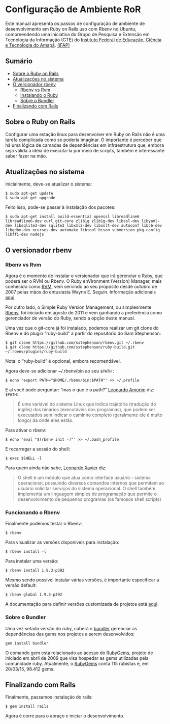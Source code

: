 # Configuração de Ambiente RoR

Este manual apresenta os passos de configuração de ambiente de desenvolvimento em Ruby on Rails uso com Rbenv no Ubuntu, compreendendo uma iniciativa do Grupo de Pesquisa e Extensão em Tecnologia da Informação (GTE) do [Instituto Federal de Educação, Ciência e Tecnologia do Amapá](https://ifap.edu.br/).
[(IFAP)](https://ifap.edu.br/)

## Sumário

* [Sobre o Ruby on Rails](#sobre-o-ruby-on-rails)
* [Atualizações no sistema](#atualiza-oes-no-sistema)
* [O versionador rbenv](#o-versionador-rbenv)
  * [Rbenv vs Rvm](#rbenv-vs-rvm)
  * [Instalando o Ruby](#instalando-o-ruby)
   * [Sobre o Bundler](#sobre-o-bundler)
 * [Finalizando com Rails](#finalizando-com-rails)

## Sobre o Ruby on Rails

Configurar uma estação linux para desenvolver em Ruby on Rails não é uma tarefa complicada como se poderia imaginar. O importante é perceber que há uma lógica de camadas de dependências em infraestrutura que, embora seja válida a ideia de executá-la por meio de scripts, também é interessante saber fazer na mão.

## Atualizações no sistema

Inicialmente, deve-se atualizar o sistema:

```
$ sudo apt-get update
$ sudo apt-get upgrade
```

Feito isso, pode-se passar à instalação dos pacotes:
````
$ sudo apt-get install build-essential openssl libreadline6 libreadline6-dev curl git-core zlib1g zlib1g-dev libssl-dev libyaml-dev libsqlite3-dev sqlite3 libxml2-dev libxslt-dev autoconf libc6-dev libgdbm-dev ncurses-dev automake libtool bison subversion pkg-config libffi-dev nodejs
````

## O versionador rbenv
### Rbenv vs Rvm
Agora é o momento de instalar o versionador que irá gerenciar o Ruby, que poderá ser o RVM ou Rbenv.
O Ruby enVironment (Version) Manager, mais conhecido como [RVM](https://rvm.io), vem servindo ao seu propósito desde outubro de 2007 pelas mãos do entusiasta Wayne E. Seguin. Informação adicionais [aqui](https://github.com/wayneeseguin/rvm).

Por outro lado, o Simple Ruby Version Management, ou simplesmente [Rbenv](https://github.com/sstephenson/rbenv), foi iniciado em agosto de 2011 e vem ganhando a preferência como gerenciador de versão do Ruby, sendo a opção deste manual.

Uma vez que o git-core já foi instalado, podemos realizar um git clone do Rbenv e do plugin “ruby-build” a partir do repositório do Sam Stephenson:
````
$ git clone https://github.com/sstephenson/rbenv.git ~/.rbenv
$ git clone https://github.com/sstephenson/ruby-build.git ~/.rbenv/plugins/ruby-build
````
Nota: o “ruby-build” é opcional, embora recomendável.

Agora deve-se adicionar ~/.rbenv/bin ao seu `$PATH` : 
````
$ echo 'export PATH="$HOME/.rbenv/bin:$PATH"' >> ~/.profile
````

E aí você pode perguntar: “mas o que é o path?” [Leonardo Amorim](http://www.vivaolinux.com.br/artigo/O-que-e-PATH-como-funciona-e-como-trabalhar-com-ele) diz: `$PATH:` 
> É uma variável do sistema Linux que indica trajetória (tradução do inglês) dos binários (executáveis dos programas), que podem ser executados sem indicar o caminho completo (geralmente ele é muito longo) da onde eles estão.

Para ativar o rbenv:
````
$ echo 'eval "$(rbenv init -)"' >> ~/.bash_profile
````
E recarregar a sessão do shell: 
````
$ exec $SHELL -l
````
Para quem ainda não sabe, [Leonardo Xavier](http://www.vivaolinux.com.br/artigo/Uma-introducao-ao-shell-%28parte-1%29) diz:
> O shell é um módulo que atua como interface usuário - sistema operacional, possuindo diversos comandos internos que permitem ao usuário solicitar serviços do sistema operacional. O shell também implementa um linguagem simples de programação que permite o desenvolvimento de pequenos programas (os famosos shell scripts)

### Funcionando o Rbenv

Finalmente podemos testar o Rbenv:
````
$ rbenv
````

Para visualizar as versões disponíveis para instalação:
````
$ rbenv install -l
````
Para instalar uma versão:
````
$ rbenv install 1.9.3-p392
````

Mesmo sendo possível instalar várias versões, é importante especificar a versão default:
````
$ rbenv global 1.9.3-p392
````
A documentação para definir versões customizada de projetos está [aqui](https://github.com/sstephenson/rbenv#rbenv-local).

### Sobre o Bundler

Uma vez setada versão do ruby, caberá o [bundler](http://bundler.io/) gerenciar as dependências das gems nos projetos a serem desenvolvidos: 
````
gem install bundler
````
O comando gem está relacionado ao acesso do [RubyGems](https://rubygems.org), projeto de iniciado em abril de 2009 que visa hospedar as gems utilizadas pela comunidade ruby. Atualmente, o [RubyGems](https://rubygems.org) conta 115 rubistas e, em 20/03/15, 98.412 gems.

## Finalizando com Rails

Finalmente, passamos instalação do rails:
````
$ gem install rails
````

Agora é corre para o abraço e iniciar o desenvolvimento.
